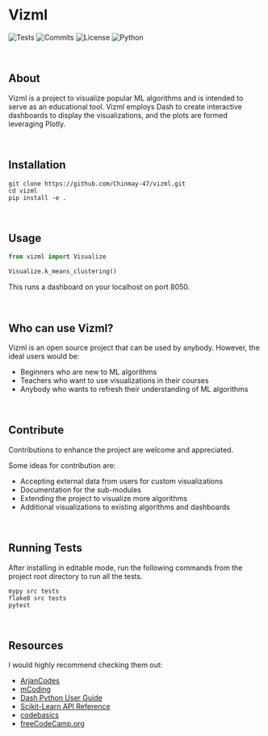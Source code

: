 # Vizml


![Tests](https://github.com/Chinmay-47/vizml/actions/workflows/tests.yml/badge.svg?style=plastic)
![Commits](https://img.shields.io/github/commit-activity/y/Chinmay-47/vizml?label=Commits&style=plastic)
![License](https://img.shields.io/github/license/Chinmay-47/vizml?label=License&style=plastic)
![Python](https://img.shields.io/badge/Python-3.8%20|%203.9-blue?style=plastic)

<br>

## About
Vizml is a project to visualize popular ML algorithms and is 
intended to serve as an educational tool.
Vizml employs Dash to create interactive dashboards to display the 
visualizations, and the plots are formed leveraging Plotly.

<br>

## Installation
```
git clone https://github.com/Chinmay-47/vizml.git
cd vizml
pip install -e .
```

<br>

## Usage
```python
from vizml import Visualize

Visualize.k_means_clustering()
```
This runs a dashboard on your localhost on port 8050.

<br>

## Who can use Vizml?
Vizml is an open source project that can be used by anybody. 
However, the ideal users would be:
- Beginners who are new to ML algorithms
- Teachers who want to use visualizations in their courses
- Anybody who wants to refresh their understanding of ML algorithms

<br>

## Contribute
Contributions to enhance the project are welcome and appreciated.

Some ideas for contribution are:
- Accepting external data from users for custom visualizations
- Documentation for the sub-modules
- Extending the project to visualize more algorithms
- Additional visualizations to existing algorithms and dashboards

<br>

## Running Tests
After installing in editable mode, run the following 
commands from the project root directory to run all the tests.
```
mypy src tests
flake8 src tests
pytest
```

<br>

## Resources
I would highly recommend checking them out:

- [ArjanCodes](https://www.youtube.com/c/ArjanCodes)
- [mCoding](https://www.youtube.com/c/mCodingWithJamesMurphy)
- [Dash Python User Guide](https://dash.plotly.com/)
- [Scikit-Learn API Reference](https://scikit-learn.org/stable/modules/classes.html)
- [codebasics](https://www.youtube.com/c/codebasics)
- [freeCodeCamp.org](https://www.youtube.com/c/Freecodecamp)
